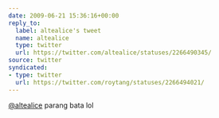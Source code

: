 ```yaml
---
date: 2009-06-21 15:36:16+00:00
reply_to:
  label: altealice's tweet
  name: altealice
  type: twitter
  url: https://twitter.com/altealice/statuses/2266490345/
source: twitter
syndicated:
- type: twitter
  url: https://twitter.com/roytang/statuses/2266494021/
---
```


[@altealice](https://twitter.com/altealice/) parang bata lol
